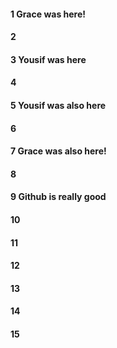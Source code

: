 #### 1 Grace was here!
#### 2
#### 3 Yousif was here
#### 4
#### 5 Yousif was also here
#### 6
#### 7 Grace was also here!
#### 8
#### 9 Github is really good
#### 10
#### 11
#### 12
#### 13
#### 14
#### 15